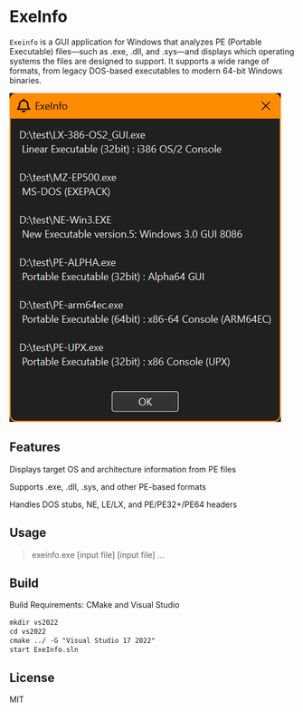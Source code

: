 # ExeInfo

`Exeinfo` is a GUI application for Windows that analyzes PE (Portable Executable) files—such as .exe, .dll, and .sys—and displays which operating systems the files are designed to support.
It supports a wide range of formats, from legacy DOS-based executables to modern 64-bit Windows binaries.

![Screenshot](exeinfo.png "Screenshot")

## Features

Displays target OS and architecture information from PE files

Supports .exe, .dll, .sys, and other PE-based formats

Handles DOS stubs, NE, LE/LX, and PE/PE32+/PE64 headers

## Usage

> exeinfo.exe [input file] [input file] ...

## Build

Build Requirements: CMake and Visual Studio

```console
mkdir vs2022
cd vs2022
cmake ../ -G "Visual Studio 17 2022"
start ExeInfo.sln
```

## License

MIT

